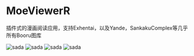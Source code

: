 # MoeViewerR
插件式的漫画阅读应用，支持Exhentai，以及Yande，SankakuComplex等几乎所有Booru图库

![sada](./sample/sample_1.jpg)
![sada](./sample/sample_2.jpg)
![sada](./sample/sample_3.jpg)
![sada](./sample/sample_4.jpg)